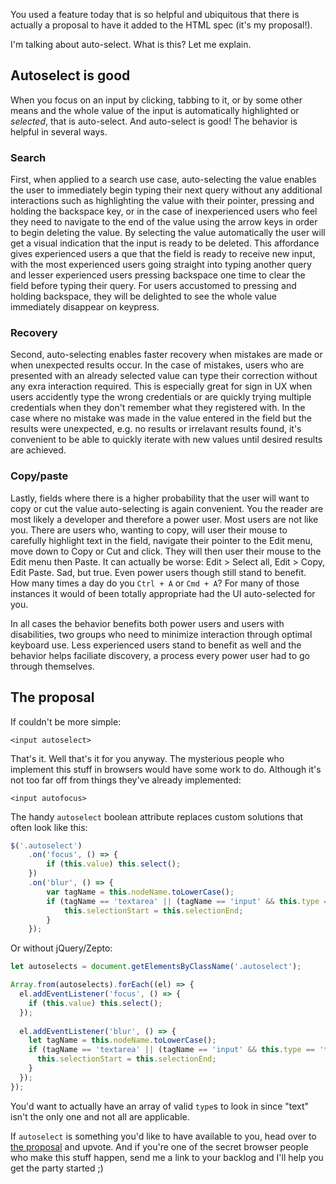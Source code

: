 You used a feature today that is so helpful and ubiquitous that there is actually a proposal to have it added to the HTML spec (it's my proposal!).

I'm talking about auto-select. What is this? Let me explain.

## Autoselect is good
When you focus on an input by clicking, tabbing to it, or by some other means and the whole value of the input is automatically highlighted or _selected_, that is auto-select. And auto-select is good! The behavior is helpful in several ways.

### Search
First, when applied to a search use case, auto-selecting the value enables the user to immediately begin typing their next query without any additional interactions such as highlighting the value with their pointer, pressing and holding the backspace key, or in the case of inexperienced users who feel they need to navigate to the end of the value using the arrow keys in order to begin deleting the value. By selecting the value automatically the user will get a visual indication that the input is ready to be deleted. This affordance gives experienced users a que that the field is ready to receive new input, with the most experienced users going straight into typing another query and lesser experienced users pressing backspace one time to clear the field before typing their query. For users accustomed to pressing and holding backspace, they will be delighted to see the whole value immediately disappear on keypress.

### Recovery
Second, auto-selecting enables faster recovery when mistakes are made or when unexpected results occur. In the case of mistakes, users who are presented with an already selected value can type their correction without any exra interaction required. This is especially great for sign in UX when users accidently type the wrong credentials or are quickly trying multiple credentials when they don't remember what they registered with. In the case where no mistake was made in the value entered in the field but the results were unexpected, e.g. no results or irrelavant results found, it's convenient to be able to quickly iterate with new values until desired results are achieved.

### Copy/paste
Lastly, fields where there is a higher probability that the user will want to copy or cut the value auto-selecting is again convenient. You the reader are most likely a developer and therefore a power user. Most users are not like you. There are users who, wanting to copy, will user their mouse to carefully highlight text in the field, navigate their pointer to the Edit menu, move down to Copy or Cut and click. They will then user their mouse to the Edit menu then Paste. It can actually be worse: Edit > Select all, Edit > Copy, Edit Paste. Sad, but true. Even power users though still stand to benefit. How many times a day do you `Ctrl + A` or `Cmd + A`? For many of those instances it would of been totally appropriate had the UI auto-selected for you.

In all cases the behavior benefits both power users and users with disabilities, two groups who need to minimize interaction through optimal keyboard use. Less experienced users stand to benefit as well and the behavior helps faciliate discovery, a process every power user had to go through themselves.

## The proposal
If couldn't be more simple:
```
<input autoselect>
```
That's it. Well that's it for you anyway. The mysterious people who implement this stuff in browsers would have some work to do. Although it's not too far off from things they've already implemented:
```
<input autofocus>
```
The handy `autoselect` boolean attribute replaces custom solutions that often look like this:
```js
$('.autoselect')
    .on('focus', () => { 
        if (this.value) this.select(); 
    })
    .on('blur', () => { 
        var tagName = this.nodeName.toLowerCase();
        if (tagName == 'textarea' || (tagName == 'input' && this.type == 'text') ) {
            this.selectionStart = this.selectionEnd;
        }
    });
```
Or without jQuery/Zepto:
```js
let autoselects = document.getElementsByClassName('.autoselect');

Array.from(autoselects).forEach((el) => {
  el.addEventListener('focus', () => { 
    if (this.value) this.select(); 
  });
  
  el.addEventListener('blur', () => { 
    let tagName = this.nodeName.toLowerCase();
    if (tagName == 'textarea' || (tagName == 'input' && this.type == 'text') ) {
      this.selectionStart = this.selectionEnd;
    }
  });
});
```
You'd want to actually have an array of valid `type`s to look in since "text" isn't the only one and not all are applicable.

If `autoselect` is something you'd like to have available to you, head over to [the proposal](https://github.com/whatwg/html/issues/3627) and upvote. And if you're one of the secret browser people who make this stuff happen, send me a link to your backlog and I'll help you get the party started ;)
